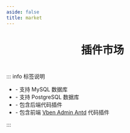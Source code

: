 ```yaml
---
aside: false
title: market
---
```


<h1 class="custom-title">插件市场</h1>

::: info 标签说明

- <Badge text="MySQL" color="#006484" bg-color="rgba(0, 100, 132, 0.1)" border-color="rgba(0, 100, 132, 0.2)" /> - 支持 MySQL 数据库
- <Badge text="PostgreSQL" color="#336699" bg-color="rgba(51, 102, 153, 0.1)" border-color="rgba(51, 102, 153, 0.2)" /> - 支持 PostgreSQL 数据库
- <Badge text="后端" color="#009485" bg-color="rgba(0,148,133,0.1)" border-color="rgba(0,148,133,0.2)" /> - 包含后端代码插件
- <Badge text="前端" color="#a855f7" bg-color="rgba(168, 85, 247, 0.1)" border-color="rgba(168, 85, 247, 0.2)" /> - 包含前端 [Vben Admin Antd](https://github.com/fastapi-practices/fastapi_best_architecture_ui) 代码插件

:::

<PluginMarket :items="pluginItems" />

<script setup lang="ts">
import { pluginItems } from '@source/.vuepress/data/plugin'
</script>

<style setup>
.custom-title {
  text-align: center;
  margin-bottom: 2.5rem;
}

.vp-breadcrumb {
  display: none !important;
}

.vp-doc-title {
  display: none !important;
}

.vp-doc-meta {
  display: none !important;
}
</style>